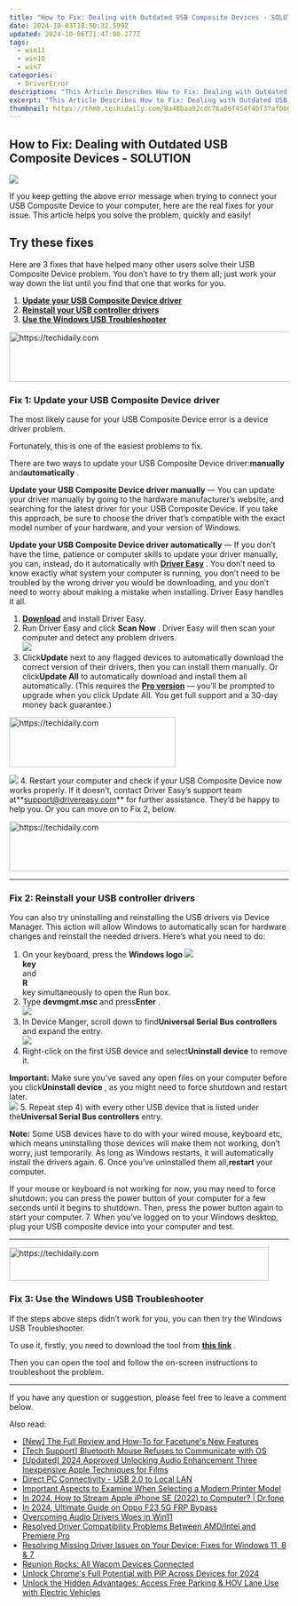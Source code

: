 ```yaml
---
title: "How to Fix: Dealing with Outdated USB Composite Devices - SOLUTION"
date: 2024-10-03T18:50:32.599Z
updated: 2024-10-06T21:47:00.277Z
tags:
  - win11
  - win10
  - win7
categories:
  - DriverError
description: "This Article Describes How to Fix: Dealing with Outdated USB Composite Devices - SOLUTION"
excerpt: "This Article Describes How to Fix: Dealing with Outdated USB Composite Devices - SOLUTION"
thumbnail: https://thmb.techidaily.com/8a48baa92cdc76a86f454f4bf37afbb0816527695359221f913b5285fa5c2939.jpg
---
```


## How to Fix: Dealing with Outdated USB Composite Devices - SOLUTION

![](https://images.drivereasy.com/wp-content/uploads/2018/08/img_5b6187a52b640.jpg)

 If you keep getting the above error message when trying to connect your USB Composite Device to your computer, here are the real fixes for your issue. This article helps you solve the problem, quickly and easily!

## Try these fixes

 Here are 3 fixes that have helped many other users solve their USB Composite Device problem. You don’t have to try them all; just work your way down the list until you find that one that works for you.

1. **[Update your USB Composite Device driver](https://united.elfm.net/zqobdx)**
2. **[Reinstall your USB controller drivers](https://imp.i110150.net/r5bmpn)**
3. **[Use the Windows USB Troubleshooter](https://ukaidot.sjv.io/daqnoj)**

<!-- affiliate ads begin -->
<a href="https://appsumo.8odi.net/c/5597632/2043638/7443" target="_top" id="2043638">
  <img src="//a.impactradius-go.com/display-ad/7443-2043638" border="0" alt="https://techidaily.com" width="728" height="90"/>
</a>
<img height="0" width="0" src="https://appsumo.8odi.net/i/5597632/2043638/7443" style="position:absolute;visibility:hidden;" border="0" />
<!-- affiliate ads end -->

### Fix 1: Update your USB Composite Device driver

 The most likely cause for your USB Composite Device error is a device driver problem.

Fortunately, this is one of the easiest problems to fix.

 There are two ways to update your USB Composite Device driver:**manually** and**automatically** .

**Update your USB Composite Device driver manually** — You can update your driver manually by going to the hardware manufacturer’s website, and searching for the latest driver for your USB Composite Device. If you take this approach, be sure to choose the driver that’s compatible with the exact model number of your hardware, and your version of Windows.

**Update your USB Composite Device driver automatically** — If you don’t have the time, patience or computer skills to update your driver manually, you can, instead, do it automatically with **[Driver Easy](https://tools.techidaily.com/drivereasy/download/)**  . You don’t need to know exactly what system your computer is running, you don’t need to be troubled by the wrong driver you would be downloading, and you don’t need to worry about making a mistake when installing. Driver Easy handles it all.

1. **[Download](https://tools.techidaily.com/drivereasy/download/)**  and install Driver Easy.
2. Run Driver Easy and click **Scan Now** . Driver Easy will then scan your computer and detect any problem drivers.  
![](https://images.drivereasy.com/wp-content/uploads/2018/10/img_5bb894ac5bd51.jpg)
3. Click**Update** next to any flagged devices to automatically download the correct version of their drivers, then you can install them manually. Or click**Update All** to automatically download and install them all automatically. (This requires the **[Pro version](https://tools.techidaily.com/drivereasy/download/)**  — you’ll be prompted to upgrade when you click Update All. You get full support and a 30-day money back guarantee.)  

<!-- affiliate ads begin -->
<a href="https://aligracehair.sjv.io/c/5597632/1918679/19272" target="_top" id="1918679">
  <img src="//a.impactradius-go.com/display-ad/19272-1918679" border="0" alt="https://techidaily.com" width="300" height="90"/>
</a>
<img height="0" width="0" src="https://aligracehair.sjv.io/i/5597632/1918679/19272" style="position:absolute;visibility:hidden;" border="0" />
<!-- affiliate ads end -->

![](https://images.drivereasy.com/wp-content/uploads/2018/10/img_5bb894ea5449a.jpg)
4. Restart your computer and check if your USB Composite Device now works properly. If it doesn’t, contact Driver Easy’s support team at**<support@drivereasy.com>** for further assistance. They’d be happy to help you. Or you can move on to Fix 2, below.

<!-- affiliate ads begin -->
<a href="https://appsumo.8odi.net/c/5597632/2043662/7443" target="_top" id="2043662">
  <img src="//a.impactradius-go.com/display-ad/7443-2043662" border="0" alt="https://techidaily.com" width="728" height="90"/>
</a>
<img height="0" width="0" src="https://appsumo.8odi.net/i/5597632/2043662/7443" style="position:absolute;visibility:hidden;" border="0" />
<!-- affiliate ads end -->

---

### Fix 2: Reinstall your USB controller drivers

 You can also try uninstalling and reinstalling the USB drivers via Device Manager. This action will allow Windows to automatically scan for hardware changes and reinstall the needed drivers. Here’s what you need to do:

1. On your keyboard, press the   **Windows logo ![](https://images.drivereasy.com/wp-content/uploads/2018/08/img_5b62735e40ac6.png)**  
**key**  
 and  
**R**  
  key simultaneously to open the Run box.
2. Type **devmgmt.msc** and press**Enter** .  
![](https://images.drivereasy.com/wp-content/uploads/2018/08/img_5b616832c16a0.jpg)
3. In Device Manger, scroll down to find**Universal Serial Bus controllers** and expand the entry.  
![](https://images.drivereasy.com/wp-content/uploads/2018/08/img_5b61714f05a95.jpg)
4. Right-click on the first USB device and select**Uninstall device**  to remove it.  

**Important:** Make sure you’ve saved any open files on your computer before you click**Uninstall device** , as you might need to force shutdown and restart later.  
![](https://images.drivereasy.com/wp-content/uploads/2018/08/img_5b6171a9ae8b0.jpg)
5. Repeat step 4) with every other USB device that is listed under the**Universal Serial Bus controllers** entry.  

**Note:** Some USB devices have to do with your wired mouse, keyboard etc, which means uninstalling those devices will make them not working, don’t worry, just temporarily. As long as Windows restarts, it will automatically install the drivers again.
6. Once you’ve uninstalled them all,**restart** your computer.  

 If your mouse or keyboard is not working for now, you may need to force shutdown: you can press the power button of your computer for a few seconds until it begins to shutdown. Then, press the power button again to start your computer.
7. When you’ve logged on to your Windows desktop, plug your USB composite device into your computer and test.

---

<!-- affiliate ads begin -->
<a href="https://aligracehair.sjv.io/c/5597632/2135360/19272" target="_top" id="2135360">
  <img src="//a.impactradius-go.com/display-ad/19272-2135360" border="0" alt="https://techidaily.com" width="468" height="60"/>
</a>
<img height="0" width="0" src="https://aligracehair.sjv.io/i/5597632/2135360/19272" style="position:absolute;visibility:hidden;" border="0" />
<!-- affiliate ads end -->

### Fix 3: Use the Windows USB Troubleshooter

 If the steps above steps didn’t work for you, you can then try the Windows USB Troubleshooter.

 To use it, firstly, you need to download the tool from **[this link](https://support.microsoft.com/en-us/help/17614/automatically-diagnose-and-fix-windows-usb-problems)**  .

 Then you can open the tool and follow the on-screen instructions to troubleshoot the problem.

---

 If you have any question or suggestion, please feel free to leave a comment below.

<ins class="adsbygoogle"
     style="display:block"
     data-ad-format="autorelaxed"
     data-ad-client="ca-pub-7571918770474297"
     data-ad-slot="1223367746"></ins>

<ins class="adsbygoogle"
     style="display:block"
     data-ad-client="ca-pub-7571918770474297"
     data-ad-slot="8358498916"
     data-ad-format="auto"
     data-full-width-responsive="true"></ins>

<span class="atpl-alsoreadstyle">Also read:</span>
<div><ul>
<li><a href="https://some-skills.techidaily.com/new-the-full-review-and-how-to-for-facetunes-new-features/"><u>[New] The Full Review and How-To for Facetune's New Features</u></a></li>
<li><a href="https://driver-error.techidaily.com/tech-support-bluetooth-mouse-refuses-to-communicate-with-os/"><u>[Tech Support] Bluetooth Mouse Refuses to Communicate with OS</u></a></li>
<li><a href="https://fox-cloud.techidaily.com/updated-2024-approved-unlocking-audio-enhancement-three-inexpensive-apple-techniques-for-films/"><u>[Updated] 2024 Approved Unlocking Audio Enhancement Three Inexpensive Apple Techniques for Films</u></a></li>
<li><a href="https://driver-install.techidaily.com/direct-pc-connectivity-usb-20-to-local-lan/"><u>Direct PC Connectivity - USB 2.0 to Local LAN</u></a></li>
<li><a href="https://buynow-info.techidaily.com/important-aspects-to-examine-when-selecting-a-modern-printer-model/"><u>Important Aspects to Examine When Selecting a Modern Printer Model</u></a></li>
<li><a href="https://screen-mirror.techidaily.com/in-2024-how-to-stream-apple-iphone-se-2022-to-computer-drfone-by-drfone-ios/"><u>In 2024, How to Stream Apple iPhone SE (2022) to Computer? | Dr.fone</u></a></li>
<li><a href="https://android-frp.techidaily.com/in-2024-ultimate-guide-on-oppo-f23-5g-frp-bypass-by-drfone-android/"><u>In 2024, Ultimate Guide on Oppo F23 5G FRP Bypass</u></a></li>
<li><a href="https://driver-error.techidaily.com/overcoming-audio-drivers-woes-in-win11/"><u>Overcoming Audio Drivers Woes in Win11</u></a></li>
<li><a href="https://driver-error.techidaily.com/resolved-driver-compatibility-problems-between-amdintel-and-premiere-pro/"><u>Resolved Driver Compatibility Problems Between AMD/Intel and Premiere Pro</u></a></li>
<li><a href="https://driver-error.techidaily.com/resolving-missing-driver-issues-on-your-device-fixes-for-windows-11-8-and-7/"><u>Resolving Missing Driver Issues on Your Device: Fixes for Windows 11, 8 & 7</u></a></li>
<li><a href="https://driver-error.techidaily.com/reunion-rocks-all-wacom-devices-connected/"><u>Reunion Rocks: All Wacom Devices Connected</u></a></li>
<li><a href="https://article-tips.techidaily.com/unlock-chromes-full-potential-with-pip-across-devices-for-2024/"><u>Unlock Chrome's Full Potential with PIP Across Devices for 2024</u></a></li>
<li><a href="https://tech-recovery.techidaily.com/unlock-the-hidden-advantages-access-free-parking-and-hov-lane-use-with-electric-vehicles/"><u>Unlock the Hidden Advantages: Access Free Parking & HOV Lane Use with Electric Vehicles</u></a></li>
</ul></div>

